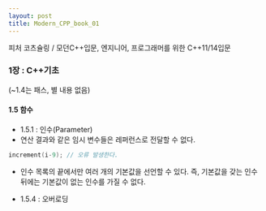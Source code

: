 ```yaml
---
layout: post
title: Modern_CPP_book_01
---
```


피처 코츠슐링 / 모던C++입문, 엔지니어, 프로그래머를 위한 C++11/14입문

### 1장 : C++기초
(~1.4는 패스, 별 내용 없음)

#### 1.5 함수
 - 1.5.1 : 인수(Parameter)
 - 연산 결과와 같은 임시 변수들은 레퍼런스로 전달할 수 없다.
```cpp 
increment(i-9); // 오류 발생한다. 
```
 - 인수 목록의 끝에서만 여러 개의 기본값을 선언할 수 있다. 즉, 기본값을 갖는 인수 뒤에는 기본값이 없는 인수를 가질 수 없다.
 
  - 1.5.4 : 오버로딩
  
